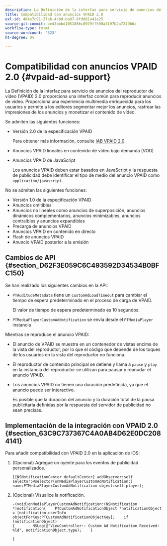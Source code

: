 ```yaml
---
description: La Definición de la interfaz para servicio de anuncios del reproductor de vídeo (VPAID) 2.0 proporciona una interfaz común para reproducir anuncios de vídeo. Proporciona una experiencia multimedia enriquecida para los usuarios y permite a los editores segmentar mejor los anuncios, rastrear las impresiones de los anuncios y monetizar el contenido de vídeo.
title: Compatibilidad con anuncios VPAID 2.0
exl-id: 404e7c91-27ab-4cbd-ba97-8fdd81a41a25
source-git-commit: be43bbbd1051886c8979ff590a3197b2a7249b6a
workflow-type: tm+mt
source-wordcount: '323'
ht-degree: 0%

---
```


# Compatibilidad con anuncios VPAID 2.0 {#vpaid-ad-support}

La Definición de la interfaz para servicio de anuncios del reproductor de vídeo (VPAID) 2.0 proporciona una interfaz común para reproducir anuncios de vídeo. Proporciona una experiencia multimedia enriquecida para los usuarios y permite a los editores segmentar mejor los anuncios, rastrear las impresiones de los anuncios y monetizar el contenido de vídeo.

Se admiten las siguientes funciones:

* Versión 2.0 de la especificación VPAID

   Para obtener más información, consulte [IAB VPAID 2.0](https://www.iab.com/wp-content/uploads/2015/06/VPAID_2_0_Final_04-10-2012.pdf).
* Anuncios VPAID lineales en contenido de vídeo bajo demanda (VOD)
* Anuncios VPAID de JavaScript

   Los anuncios VPAID deben estar basados en JavaScript y la respuesta de publicidad debe identificar el tipo de medio del anuncio VPAID como `application/javascript`.

No se admiten las siguientes funciones:

* Versión 1.0 de la especificación VPAID
* Anuncios omitibles
* Anuncios no lineales como anuncios de superposición, anuncios dinámicos complementarios, anuncios minimizables, anuncios contraíbles y anuncios expandibles
* Precarga de anuncios VPAID
* Anuncios VPAID en contenido en directo
* Flash de anuncios VPAID
* Anuncio VPAID posterior a la emisión

## Cambios de API {#section_D62F3E059C6C493592D34534B0BFC150}

Se han realizado los siguientes cambios en la API:

* `PTAuditudeMetadata` tiene un `customAdLoadTimeout` para cambiar el tiempo de espera predeterminado en el proceso de carga de VPAID.

   El valor de tiempo de espera predeterminado es 10 segundos.

* `PTMediaPlayerCustomAdNotification` se envía desde el `PTMediaPlayer` instancia

<!--<a id="section_495700E1C5404A7B85307A4137C740C5"></a>-->

Mientras se reproduce el anuncio VPAID:

* El anuncio de VPAID se muestra en un contenedor de vistas encima de la vista del reproductor, por lo que el código que depende de los toques de los usuarios en la vista del reproductor no funciona.
* El reproductor de contenido principal se detiene y llama a `pause` y `play` en la instancia del reproductor se utilizan para pausar y reanudar el anuncio VPAID.

* Los anuncios VPAID no tienen una duración predefinida, ya que el anuncio puede ser interactivo.

   Es posible que la duración del anuncio y la duración total de la pausa publicitaria definidas por la respuesta del servidor de publicidad no sean precisas.

## Implementación de la integración con VPAID 2.0 {#section_63C9C737367C4A0AB4D62E0DC2084141}

Para añadir compatibilidad con VPAID 2.0 en la aplicación de iOS:

1. (Opcional) Agregue un oyente para los eventos de publicidad personalizados.

   ```
   [[NSNotificationCenter defaultCenter] addObserver:self selector:@selector(onMediaPlayerCustomAdNotification:) name:PTMediaPlayerCustomAdNotification object:self.player];
   ```

1. (Opcional) Visualice la notificación.

   ```
   -(void)onMediaPlayerCustomAdNotification:(NSNotification *)notification{    PTCustomAdNotificationObject *notificationObject = [notification.userInfo objectForKey:PTCustomAdNotificationObjectKey];    if (notificationObject)    
   {        NSLog(@"ViewController:: Custom Ad Notification Received: %ld", notificationObject.type);    } 
   
   }
   ```
